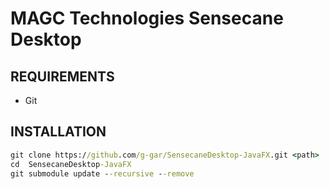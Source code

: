 # MAGC Technologies Sensecane Desktop

## REQUIREMENTS

* Git



## INSTALLATION

```cmd
git clone https://github.com/g-gar/SensecaneDesktop-JavaFX.git <path>
cd  SensecaneDesktop-JavaFX
git submodule update --recursive --remove
```


